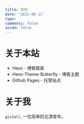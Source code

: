 ```yaml
---
title: 其他
date: "2022-08-11"
type:
comments: false
aside: false
---
```


# 关于本站

- Hexo - 博客框架
- Hexo-Theme-Butterfly - 博客主题
- Github Pages - 托管站点

# 关于我

`gis2all`, 一位简单的北漂青年。